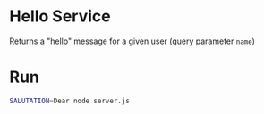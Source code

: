 # Hello Service

Returns a "hello" message for a given user (query parameter `name`)

# Run

```bash
SALUTATION=Dear node server.js
```

